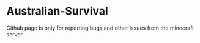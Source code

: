 # Australian-Survival
Github page is only for reporting bugs and other issues from the minecraft server
